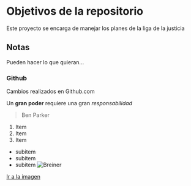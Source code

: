 # Objetivos de la repositorio

Este proyecto se encarga de manejar los planes de la liga de la justicia


## Notas
Pueden hacer lo que quieran...

### Github
Cambios realizados en Github.com


Un **gran poder** requiere una gran *responsabilidad*
> Ben Parker

1. Item
2. Item
3. Item
  * subitem
  * subitem
  * subitem
 ![Breiner](https://scontent.flim11-1.fna.fbcdn.net/v/t1.0-9/69310024_2391896617564204_8769182290434588672_o.jpg?_nc_cat=111&ccb=2&_nc_sid=8bfeb9&_nc_ohc=WlmD1rYFQ9QAX9U5K8A&_nc_ht=scontent.flim11-1.fna&oh=3d4b5757a8789109cc47bc14fee9d9e8&oe=601A6DFF)
 
 [Ir a la imagen](https://www.facebook.com/ClubAjedrezSanMarcos/photos/pcb.2391896817564184/2391896614230871/)
